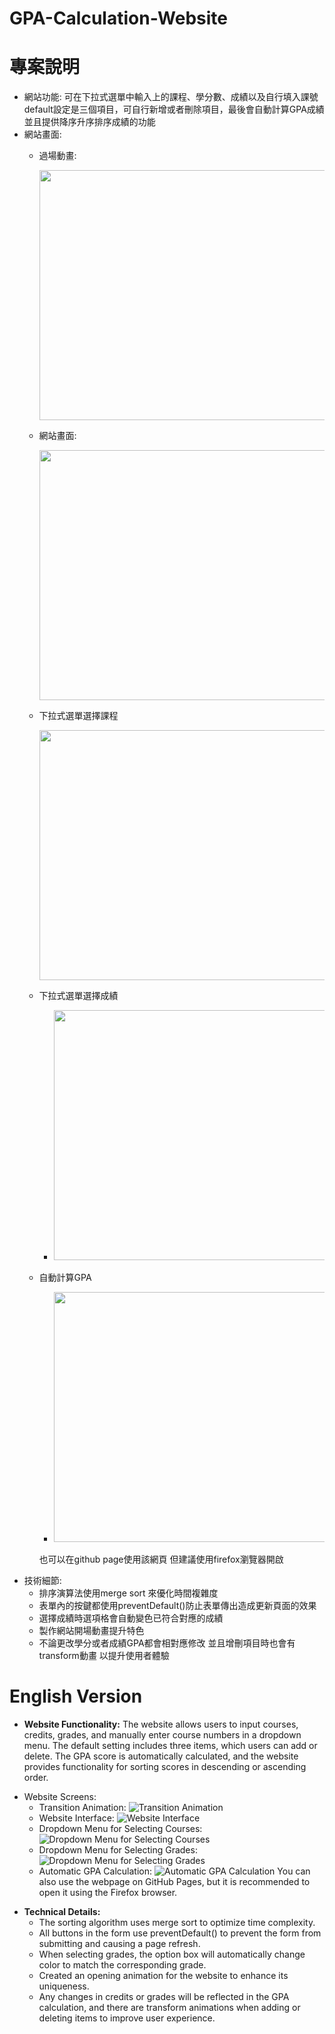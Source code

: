 # GPA-Calculation-Website

# 專案說明
* 網站功能: 可在下拉式選單中輸入上的課程、學分數、成績以及自行填入課號 default設定是三個項目，可自行新增或者刪除項目，最後會自動計算GPA成績 並且提供降序升序排序成績的功能
* 網站畫面:
  * 過場動畫:
    
    <img height="400" width="800" src="https://github.com/nickchen111/GPA-Calculation-Website/blob/main/img/%E9%81%8E%E5%A0%B4%E5%8B%95%E7%95%AB.png">
  * 網站畫面:
    
    <img height="400" width="800" src="https://github.com/nickchen111/GPA-Calculation-Website/blob/main/img/%E7%B6%B2%E7%AB%99%E7%95%AB%E9%9D%A2.png">
  * 下拉式選單選擇課程
    
    <img height="400" width="1000" src="https://github.com/nickchen111/GPA-Calculation-Website/blob/main/img/%E4%B8%8B%E6%8B%89%E5%BC%8F%E9%81%B8%E5%96%AE%E9%81%B8%E6%93%87%E8%AA%B2%E7%A8%8B.png">
  * 下拉式選單選擇成績
    * <img height="400" width="800" src="https://github.com/nickchen111/GPA-Calculation-Website/blob/main/img/%E4%B8%8B%E6%8B%89%E5%BC%8F%E9%81%B8%E5%96%AE%E9%81%B8%E6%93%87%E6%88%90%E7%B8%BE%E5%AD%B8%E5%88%86%E6%95%B8.png">
  * 自動計算GPA
    * <img height="400" width="800" src="https://github.com/nickchen111/GPA-Calculation-Website/blob/main/img/%E8%87%AA%E5%8B%95%E8%A8%88%E7%AE%97GPA.png">
    也可以在github page使用該網頁 但建議使用firefox瀏覽器開啟
* 技術細節:
  * 排序演算法使用merge sort 來優化時間複雜度
  * 表單內的按鍵都使用preventDefault()防止表單傳出造成更新頁面的效果
  * 選擇成績時選項格會自動變色已符合對應的成績
  * 製作網站開場動畫提升特色
  * 不論更改學分或者成績GPA都會相對應修改 並且增刪項目時也會有transform動畫 以提升使用者體驗

# English Version
- **Website Functionality:** The website allows users to input courses, credits, grades, and manually enter course numbers in a dropdown menu. The default setting includes three items, which users can add or delete. The GPA score is automatically calculated, and the website provides functionality for sorting scores in descending or ascending order.
* Website Screens:
  * Transition Animation:
    ![Transition Animation](https://github.com/nickchen111/GPA-Calculation-Website/blob/main/img/%E9%81%8E%E5%A0%B4%E5%8B%95%E7%95%AB.png)
  * Website Interface:
    ![Website Interface](https://github.com/nickchen111/GPA-Calculation-Website/blob/main/img/%E7%B6%B2%E7%AB%99%E7%95%AB%E9%9D%A2.png)
  * Dropdown Menu for Selecting Courses:
    ![Dropdown Menu for Selecting Courses](https://github.com/nickchen111/GPA-Calculation-Website/blob/main/img/%E4%B8%8B%E6%8B%89%E5%BC%8F%E9%81%B8%E5%96%AE%E9%81%B8%E6%93%87%E8%AA%B2%E7%A8%8B.png)
  * Dropdown Menu for Selecting Grades:
    ![Dropdown Menu for Selecting Grades](https://github.com/nickchen111/GPA-Calculation-Website/blob/main/img/%E4%B8%8B%E6%8B%89%E5%BC%8F%E9%81%B8%E5%96%AE%E9%81%B8%E6%93%87%E6%88%90%E7%B8%BE%E5%AD%B8%E5%88%86%E6%95%B8.png)
  * Automatic GPA Calculation:
    ![Automatic GPA Calculation](https://github.com/nickchen111/GPA-Calculation-Website/blob/main/img/%E8%87%AA%E5%8B%95%E8%A8%88%E7%AE%97GPA.png)
  You can also use the webpage on GitHub Pages, but it is recommended to open it using the Firefox browser.
- **Technical Details:**
  - The sorting algorithm uses merge sort to optimize time complexity.
  - All buttons in the form use preventDefault() to prevent the form from submitting and causing a page refresh.
  - When selecting grades, the option box will automatically change color to match the corresponding grade.
  - Created an opening animation for the website to enhance its uniqueness.
  - Any changes in credits or grades will be reflected in the GPA calculation, and there are transform animations when adding or deleting items to improve user experience.
